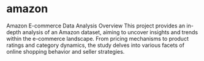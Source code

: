 # amazon

Amazon E-commerce Data Analysis
Overview
This project provides an in-depth analysis of an Amazon dataset, aiming to uncover insights and trends within the e-commerce landscape. From pricing mechanisms to product ratings and category dynamics, the study delves into various facets of online shopping behavior and seller strategies.
